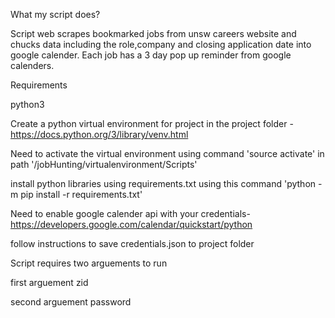 What my script does? 


Script web scrapes bookmarked jobs from unsw careers website and chucks data including the role,company and closing application date into
google calender. Each job has a 3 day pop up reminder from google calenders.




Requirements

python3 

Create a python virtual environment for project in the project folder - https://docs.python.org/3/library/venv.html

Need to activate the virtual environment using command 'source activate' in path '/jobHunting/virtualenvironment/Scripts'

install python libraries using requirements.txt using this command 'python -m pip install -r requirements.txt'

Need to enable google calender api with your credentials- https://developers.google.com/calendar/quickstart/python 

follow instructions to save credentials.json to project folder 








Script requires two arguements to run 

first arguement zid 

second arguement password 


